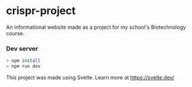 # crispr-project

An informational website made as a project for my school's Biotechnology course.

### Dev server
```bash
> npm install
> npm run dev
```

This project was made using Svelte. Learn more at https://svelte.dev/